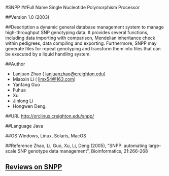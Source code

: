 #SNPP
##Full Name
Single Nucleotide Polymorphism Processor

##Version
1.0 (2003)

##Description
a dynamic general database management system to manage high-throughput SNP genotyping data. It provides several functions, including data importing with comparison, Mendelian inheritance check within pedigrees, data compiling and exporting. Furthermore, SNPP may generate files for repeat genotyping and transform them into files that can be executed by a liquid handling system.

##Author
* Lanjuan Zhao ( lanjuanzhao@creighton.edu)
* Miaoxin Li ( limx54@163.com)
* Yanfang Guo
* Fuhua
* Xu
* Jinlong Li
* Hongwen Deng.

##URL
http://orclinux.creighton.edu/snpp/

##Language
Java

##OS
Windows, Linux, Solaris, MacOS

##Reference
Zhao, Li, Guo, Xu, Li, Deng (2005), "SNPP: automating large-scale SNP genotype data management", Bioinformatics, 21:266-268


## [Reviews on SNPP](https://github.com/gaow/genetic-analysis-software/issues/543)